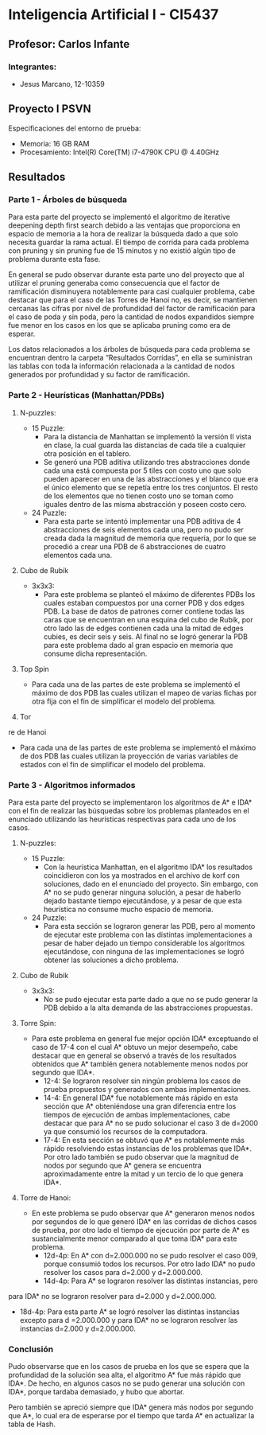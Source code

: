 # Inteligencia Artificial I - CI5437
## Profesor: Carlos Infante
### Integrantes:
- Jesus Marcano, 12-10359

## Proyecto I PSVN

Especificaciones del entorno de prueba:
- Memoria: 16 GB RAM
- Procesamiento: Intel(R) Core(TM) i7-4790K CPU @ 4.40GHz

## Resultados

### Parte 1 - Árboles de búsqueda
Para esta parte del proyecto se implementó el algoritmo de iterative deepening depth first search debido a las ventajas que proporciona en espacio de memoria a la hora de realizar la búsqueda dado a que solo necesita guardar la rama actual. El tiempo de corrida para cada problema con pruning y sin pruning fue de 15 minutos y no existió algún tipo de problema durante esta fase.

En general se pudo observar durante esta parte uno del proyecto que al utilizar el pruning generaba como consecuencia que el factor de ramificación disminuyera notablemente para casi cualquier problema, cabe destacar que para el caso de las Torres de Hanoi no, es decir, se mantienen cercanas las cifras por nivel de profundidad del factor de ramificación para el caso de poda y sin poda, pero la cantidad de nodos expandidos siempre fue menor en los casos en los que se aplicaba pruning como era de esperar.

Los datos relacionados a los árboles de búsqueda para cada problema se encuentran dentro la carpeta “Resultados Corridas”, en ella se suministran las tablas con toda la información relacionada a la cantidad de nodos generados por profundidad y su factor de ramificación.

### Parte 2 - Heurísticas (Manhattan/PDBs)

1. N-puzzles:
    - 15 Puzzle:
        - Para la distancia de Manhattan se implementó la versión II vista en clase, la cual guarda las distancias de cada tile a cualquier otra posición en el tablero.
        - Se generó una PDB aditiva utilizando tres abstracciones donde cada una está compuesta por 5 tiles con costo uno que solo pueden aparecer en una de las abstracciones y el blanco que era el único elemento que se repetía entre los tres conjuntos. El resto de los elementos que no tienen costo uno se toman como iguales dentro de las misma abstracción y poseen costo cero.
    - 24 Puzzle:
        - Para esta parte se intentó implementar una PDB aditiva de 4 abstracciones de seis elementos cada una, pero no pudo ser creada dada la magnitud de memoria que requería, por lo que se procedió a crear una PDB de 6 abstracciones de cuatro elementos cada una.

2. Cubo de Rubik
    - 3x3x3:
        - Para este problema se planteó el máximo de diferentes PDBs los cuales estaban compuestos por una corner PDB y dos edges PDB. La base de datos de patrones corner contiene todas las caras que se encuentran en una esquina del cubo de Rubik, por otro lado las de edges contienen cada una la mitad de edges cubies, es decir seis y seis. Al final no se logró generar la PDB para este problema dado al gran espacio en memoria que consume dicha representación.

3. Top Spin
    - Para cada una de las partes de este problema se implementó el máximo de dos PDB las cuales utilizan el mapeo de varias fichas por otra fija con el fin de simplificar el modelo del problema.

4. Tor

re de Hanoi
- Para cada una de las partes de este problema se implementó el máximo de dos PDB las cuales utilizan la proyección de varias variables de estados con el fin de simplificar el modelo del problema.

### Parte 3 - Algoritmos informados

Para esta parte del proyecto se implementaron los algoritmos de A* e IDA* con el fin de realizar las búsquedas sobre los problemas planteados en el enunciado utilizando las heurísticas respectivas para cada uno de los casos.

1. N-puzzles:
    - 15 Puzzle:
        - Con la heurística Manhattan, en el algoritmo IDA* los resultados coincidieron con los ya mostrados en el archivo de korf con soluciones, dado en el enunciado del proyecto. Sin embargo, con A* no se pudo generar ninguna solución, a pesar de haberlo dejado bastante tiempo ejecutándose, y a pesar de que esta heurística no consume mucho espacio de memoria.
    - 24 Puzzle:
        - Para esta sección se lograron generar las PDB, pero al momento de ejecutar este problema con las distintas implementaciones a pesar de haber dejado un tiempo considerable los algoritmos ejecutándose, con ninguna de las implementaciones se logró obtener las soluciones a dicho problema.

2. Cubo de Rubik
    - 3x3x3:
        - No se pudo ejecutar esta parte dado a que no se pudo generar la PDB debido a la alta demanda de las abstracciones propuestas.

3. Torre Spin:
    - Para este problema en general fue mejor opción IDA* exceptuando el caso de 17-4 con el cual A* obtuvo un mejor desempeño, cabe destacar que en general se observó a través de los resultados obtenidos que A* también genera notablemente menos nodos por segundo que IDA*.
        - 12-4: Se lograron resolver sin ningún problema los casos de prueba propuestos y generados con ambas implementaciones.
        - 14-4: En general IDA* fue notablemente más rápido en esta sección que A* obteniéndose una gran diferencia entre los tiempos de ejecución de ambas implementaciones, cabe destacar que para A* no se pudo solucionar el caso 3 de d=2000 ya que consumió los recursos de la computadora.
        - 17-4: En esta sección se obtuvó que A* es notablemente más rápido resolviendo estas instancias de los problemas que IDA*. Por otro lado también se pudo observar que la magnitud de nodos por segundo que A* genera se encuentra aproximadamente entre la mitad y un tercio de lo que genera IDA*.

4. Torre de Hanoi:
    - En este problema se pudo observar que A* generaron menos nodos por segundos de lo que generó IDA* en las corridas de dichos casos de prueba, por otro lado el tiempo de ejecución por parte de A* es sustancialmente menor comparado al que toma IDA* para este problema.
        - 12d-4p: En A* con d=2.000.000 no se pudo resolver el caso 009, porque consumió todos los recursos. Por otro lado IDA* no pudo resolver los casos para d=2.000 y d=2.000.000.
        - 14d-4p: Para A* se lograron resolver las distintas instancias, pero

para IDA* no se lograron resolver para d=2.000 y d=2.000.000.
- 18d-4p: Para esta parte A* se logró resolver las distintas instancias excepto para d =2.000.000 y para IDA* no se lograron resolver las instancias d=2.000 y d=2.000.000.

### Conclusión

Pudo observarse que en los casos de prueba en los que se espera que la profundidad de la solución sea alta, el algoritmo A* fue más rápido que IDA*. De hecho, en algunos casos no se pudo generar una solución con IDA*, porque tardaba demasiado, y hubo que abortar.

Pero también se apreció siempre que IDA* genera más nodos por segundo que A*, lo cual era de esperarse por el tiempo que tarda A* en actualizar la tabla de Hash.